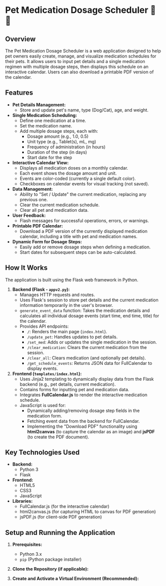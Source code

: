 # Pet Medication Dosage Scheduler 🐾💊

## Overview

The Pet Medication Dosage Scheduler is a web application designed to help pet owners easily create, manage, and visualize medication schedules for their pets. It allows users to input pet details and a single medication regimen with multiple dosage steps, then displays this schedule on an interactive calendar. Users can also download a printable PDF version of the calendar.

## Features

*   **Pet Details Management:**
    *   Store and update pet's name, type (Dog/Cat), age, and weight.
*   **Single Medication Scheduling:**
    *   Define one medication at a time.
    *   Set the medication name.
    *   Add multiple dosage steps, each with:
        *   Dosage amount (e.g., 1.0, 0.5)
        *   Unit type (e.g., Tablet(s), mL, mg)
        *   Frequency of administration (in hours)
        *   Duration of the step (in days)
        *   Start date for the step
*   **Interactive Calendar View:**
    *   Displays all medication doses on a monthly calendar.
    *   Each event shows the dosage amount and unit.
    *   Events are color-coded (currently a single default color).
    *   Checkboxes on calendar events for visual tracking (not saved).
*   **Data Management:**
    *   Ability to "Set / Update" the current medication, replacing any previous one.
    *   Clear the current medication schedule.
    *   Clear all pet and medication data.
*   **User Feedback:**
    *   Flash messages for successful operations, errors, or warnings.
*   **Printable PDF Calendar:**
    *   Download a PDF version of the currently displayed medication calendar, including a title with pet and medication names.
*   **Dynamic Form for Dosage Steps:**
    *   Easily add or remove dosage steps when defining a medication.
    *   Start dates for subsequent steps can be auto-calculated.

## How It Works

The application is built using the Flask web framework in Python.

1.  **Backend (Flask - `appv2.py`):**
    *   Manages HTTP requests and routes.
    *   Uses Flask's session to store pet details and the current medication information temporarily in the user's browser.
    *   `generate_event_data` function: Takes the medication details and calculates all individual dosage events (start time, end time, title) for the calendar.
    *   Provides API endpoints:
        *   `/`: Renders the main page (`index.html`).
        *   `/update_pet`: Handles updates to pet details.
        *   `/set_med`: Adds or updates the single medication in the session.
        *   `/clear_medication`: Clears the current medication from the session.
        *   `/clear_all`: Clears medication (and optionally pet details).
        *   `/get_schedule_events`: Returns JSON data for FullCalendar to display events.
2.  **Frontend (`templates/index.html`):**
    *   Uses Jinja2 templating to dynamically display data from the Flask backend (e.g., pet details, current medication).
    *   Contains forms for inputting pet and medication data.
    *   Integrates **FullCalendar.js** to render the interactive medication schedule.
    *   JavaScript is used for:
        *   Dynamically adding/removing dosage step fields in the medication form.
        *   Fetching event data from the backend for FullCalendar.
        *   Implementing the "Download PDF" functionality using **html2canvas** (to capture the calendar as an image) and **jsPDF** (to create the PDF document).

## Key Technologies Used

*   **Backend:**
    *   Python 3
    *   Flask
*   **Frontend:**
    *   HTML5
    *   CSS3
    *   JavaScript
*   **Libraries:**
    *   FullCalendar.js (for the interactive calendar)
    *   html2canvas.js (for capturing HTML to canvas for PDF generation)
    *   jsPDF.js (for client-side PDF generation)

## Setup and Running the Application

1.  **Prerequisites:**
    *   Python 3.x
    *   `pip` (Python package installer)

2.  **Clone the Repository (if applicable):**


3.  **Create and Activate a Virtual Environment (Recommended):**
    